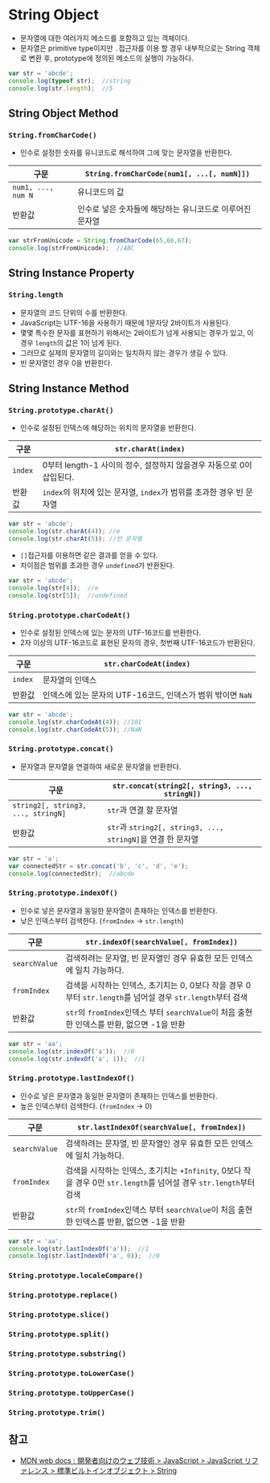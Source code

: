 # String Object
- 문자열에 대한 여러가지 메소드를 포함하고 있는 객체이다.
- 문자열은 primitive type이지만 `.`접근자를 이용 할 경우 내부적으로는 String 객체로 변환 후, prototype에 정의된 메소드의 실행이 가능하다.
```javascript
var str = 'abcde';
console.log(typeof str);  //string
console.log(str.length);  //5
```

## String Object Method

### `String.fromCharCode()`
- 인수로 설정한 숫자를 유니코드로 해석하여 그에 맞는 문자열을 반환한다.

구문 | `String.fromCharCode(num1[, ...[, numN]])`
----|-----------------------------------------
`num1, ..., num N` | 유니코드의 값
반환값 | 인수로 넣은 숫자들에 해당하는 유니코드로 이루어진 문자열

```javascript
var strFromUnicode = String.fromCharCode(65,66,67);
console.log(strFromUnicode);  //ABC
```

## String Instance Property

### `String.length`
- 문자열의 코드 단위의 수를 반환한다.
- JavaScript는 UTF-16을 사용하기 때문에 1문자당 2바이트가 사용된다.
- 몇몇 특수한 문자를 표현하기 위해서는 2바이트가 넘게 사용되는 경우가 있고, 이 경우 `length`의 값은 1이 넘게 된다.
- 그러므로 실제의 문자열의 길이와는 일치하지 않는 경우가 생길 수 있다.
- 빈 문자열인 경우 0을 반환한다.

## String Instance Method

### `String.prototype.charAt()`
- 인수로 설정된 인덱스에 해당하는 위치의 문자열을 반환한다.

구문 | `str.charAt(index)`
----|------------------------------
`index` | 0부터 length-1 사이의 정수, 설정하지 않을경우 자동으로 0이 삽입된다.
반환값 | `index`의 위치에 있는 문자열, `index`가 범위를 초과한 경우 빈 문자열

```javascript
var str = 'abcde';
console.log(str.charAt(4)); //e
console.log(str.charAt(5)); //빈 문자열
```

- `[]`접근자를 이용하면 같은 결과를 얻을 수 있다.
- 차이점은 범위를 초과한 경우 `undefined`가 반환된다.

```javascript
var str = 'abcde';
console.log(str[4]);  //e
console.log(str[5]);  //undefined
```

### `String.prototype.charCodeAt()`
- 인수로 설정된 인덱스에 있는 문자의 UTF-16코드를 반환한다.
- 2자 이상의 UTF-16코드로 표현된 문자의 경우, 첫번째 UTF-16코드가 반환된다.

구문 | `str.charCodeAt(index)`
----|------------------------
`index` | 문자열의 인덱스
반환값 | 인덱스에 있는 문자의 UTF-16코드, 인덱스가 범위 밖이면 `NaN`

```javascript
var str = 'abcde';
console.log(str.charCodeAt(4)); //101
console.log(str.charCodeAt(5)); //NaN
```

### `String.prototype.concat()`
- 문자열과 문자열을 연결하여 새로운 문자열을 반환한다.

구문 | `str.concat(string2[, string3, ..., stringN])`
----|----------------------------------------------
`string2[, string3, ..., stringN]` | `str`과 연결 할 문자열
반환값 | `str`과 `string2[, string3, ..., stringN]`을 연결 한 문자열

```javascript
var str = 'a';
var connectedStr = str.concat('b', 'c', 'd', 'e');
console.log(connectedStr);  //abcde
```

### `String.prototype.indexOf()`
- 인수로 넣은 문자열과 동일한 문자열이 존재하는 인덱스를 반환한다.
- 낮은 인덱스부터 검색한다. (`fromIndex` -> `str.length`)

구문 | `str.indexOf(searchValue[, fromIndex])`
----|---------------------------------------
`searchValue` | 검색하려는 문자열, 빈 문자열인 경우 유효한 모든 인덱스에 일치 가능하다.
`fromIndex` | 검색을 시작하는 인덱스, 초기치는 0, 0보다 작을 경우 0부터 `str.length`를 넘어설 경우 `str.length`부터 검색
반환값 | `str`의 `fromIndex`인덱스 부터 `searchValue`이 처음 출현한 인덱스를 반환, 없으면 -1을 반환

```javascript
var str = 'aa';
console.log(str.indexOf('a'));  //0
console.log(str.indexOf('a', 1));  //1
```

### `String.prototype.lastIndexOf()`
- 인수로 넣은 문자열과 동일한 문자열이 존재하는 인덱스를 반환한다.
- 높은 인덱스부터 검색한다. (`fromIndex` -> 0)

구문 | `str.lastIndexOf(searchValue[, fromIndex])`
----|---------------------------------------
`searchValue` | 검색하려는 문자열, 빈 문자열인 경우 유효한 모든 인덱스에 일치 가능하다.
`fromIndex` | 검색을 시작하는 인덱스, 초기치는 `+Infinity`, 0보다 작을 경우 0만 `str.length`를 넘어설 경우 `str.length`부터 검색
반환값 | `str`의 `fromIndex`인덱스 부터 `searchValue`이 처음 출현한 인덱스를 반환, 없으면 -1을 반환

```javascript
var str = 'aa';
console.log(str.lastIndexOf('a'));  //1
console.log(str.lastIndexOf('a', 0));  //0
```

### `String.prototype.localeCompare()`

### `String.prototype.replace()`

### `String.prototype.slice()`

### `String.prototype.split()`

### `String.prototype.substring()`

### `String.prototype.toLowerCase()`

### `String.prototype.toUpperCase()`

### `String.prototype.trim()`

## 참고
- [MDN web docs : 開発者向けのウェブ技術 > JavaScript > JavaScript リファレンス > 標準ビルトインオブジェクト > String](https://developer.mozilla.org/ja/docs/Web/JavaScript/Reference/Global_Objects/String)